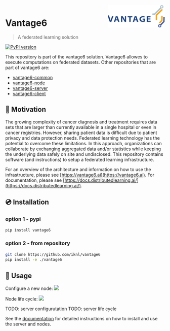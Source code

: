 
<img src="https://github.com/IKNL/guidelines/blob/master/resources/logos/vantage6.png?raw=true" width=180 align="right">

# Vantage6
> A federated learning solution
<!--
[![Coverage Status](https://coveralls.io/repos/github/IKNL/ppDLI/badge.svg?branch=master)](https://coveralls.io/github/IKNL/ppDLI?branch=master)
[![Codacy Badge](https://api.codacy.com/project/badge/Grade/bcde6ed5c77440c6969462bfead0774c)](https://app.codacy.com/app/frankcorneliusmartin/ppDLI?utm_source=github.com&utm_medium=referral&utm_content=IKNL/ppDLI&utm_campaign=Badge_Grade_Dashboard)
[![Build Status](https://travis-ci.org/IKNL/ppDLI.svg?branch=master)](https://travis-ci.org/IKNL/ppDLI)
-->
[![PyPI version](https://badge.fury.io/py/vantage6.svg)](https://badge.fury.io/py/vantage6)

This repository is part of the vantage6 solution. Vantage6 allowes to execute computations on federated datasets. Other repositories that are part of vantage6 are:

* [vantage6-common](https://github.com/iknl/vantage6-common)
* [vantage6-node](https://github.com/iknl/vantage6-node)
* [vantage6-server](https://github.com/iknl/vantage6-server)
* [vantage6-client](https://github.com/iknl/vantage6-client)

## :pray: Motivation
The growing complexity of cancer diagnosis and treatment requires data sets that are larger than currently available in a single hospital or even in cancer registries. However, sharing patient data is difficult due to patient privacy and data protection needs. Federated learning technology has the potential to overcome these limitations. In this approach, organizations can collaborate by exchanging aggregated data and/or statistics while keeping the underlying data safely on site and undisclosed. This repository contains software (and instructions) to setup a federated learning infrastructure.

For an overview of the architecture and information on how to use the infrastructure, please see [https://vantage6.ai](https://vantage6.ai). For documentation, please see [https://docs.distributedlearning.ai/](https://docs.distributedlearning.ai/).

## :cd: Installation

### option 1 - pypi
```bash
pip install vantage6
```
### option 2 - from repository
```bash
git clone https://github.com/iknl/vantage6
pip install -e ./vantage6
```

## :hatching_chick: Usage
Configure a new node:
<img src="http://g.recordit.co/Vm3yxPxjbq.gif" />

Node life cycle:
<img src="http://g.recordit.co/uAeteFakT8.gif" />

TODO: server configurutation
TODO: server life cycle

See the [documentation](https://docs.distributedlearning.ai/) for detailed instructions on how to install and use the server and nodes.
